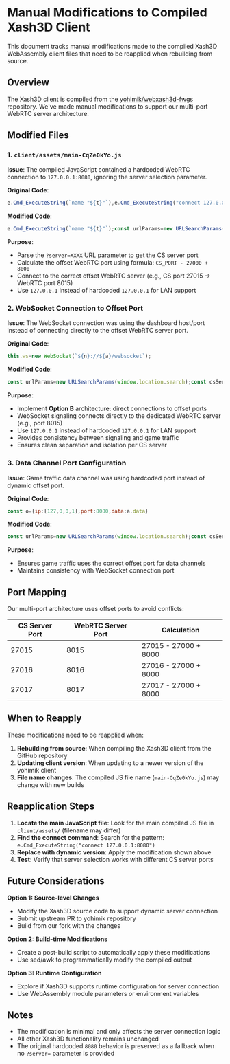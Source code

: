 # Manual Modifications to Compiled Xash3D Client

This document tracks manual modifications made to the compiled Xash3D WebAssembly client files that need to be reapplied when rebuilding from source.

## Overview

The Xash3D client is compiled from the [yohimik/webxash3d-fwgs](https://github.com/yohimik/webxash3d-fwgs) repository. We've made manual modifications to support our multi-port WebRTC server architecture.

## Modified Files

### 1. `client/assets/main-CqZe0kYo.js`

**Issue**: The compiled JavaScript contained a hardcoded WebRTC connection to `127.0.0.1:8080`, ignoring the server selection parameter.

**Original Code**:
```javascript
e.Cmd_ExecuteString(`name "${t}"`),e.Cmd_ExecuteString("connect 127.0.0.1:8080")
```

**Modified Code**:
```javascript
e.Cmd_ExecuteString(`name "${t}"`);const urlParams=new URLSearchParams(window.location.search);const csServerPort=parseInt(urlParams.get('server'))||27015;const webrtcPort=csServerPort-27000+8000;e.Cmd_ExecuteString(`connect ${127.0.0.1}:${webrtcPort}`)
```

**Purpose**: 
- Parse the `?server=XXXX` URL parameter to get the CS server port
- Calculate the offset WebRTC port using formula: `CS_PORT - 27000 + 8000`
- Connect to the correct offset WebRTC server (e.g., CS port 27015 → WebRTC port 8015)
- Use `127.0.0.1` instead of hardcoded `127.0.0.1` for LAN support

### 2. WebSocket Connection to Offset Port

**Issue**: The WebSocket connection was using the dashboard host/port instead of connecting directly to the offset WebRTC server port.

**Original Code**:
```javascript
this.ws=new WebSocket(`${n}://${a}/websocket`);
```

**Modified Code**:
```javascript
const urlParams=new URLSearchParams(window.location.search);const csServerPort=parseInt(urlParams.get('server'))||27015;const webrtcPort=csServerPort-27000+8000;this.ws=new WebSocket(`${n}://${127.0.0.1}:${webrtcPort}/websocket`);
```

**Purpose**:
- Implement **Option B** architecture: direct connections to offset ports
- WebSocket signaling connects directly to the dedicated WebRTC server (e.g., port 8015)
- Use `127.0.0.1` instead of hardcoded `127.0.0.1` for LAN support
- Provides consistency between signaling and game traffic
- Ensures clean separation and isolation per CS server

### 3. Data Channel Port Configuration

**Issue**: Game traffic data channel was using hardcoded port instead of dynamic offset port.

**Original Code**:
```javascript
const o={ip:[127,0,0,1],port:8080,data:a.data}
```

**Modified Code**:
```javascript
const urlParams=new URLSearchParams(window.location.search);const csServerPort=parseInt(urlParams.get('server'))||27015;const webrtcPort=csServerPort-27000+8000;const o={ip:[127,0,0,1],port:webrtcPort,data:a.data}
```

**Purpose**:
- Ensures game traffic uses the correct offset port for data channels
- Maintains consistency with WebSocket connection port

## Port Mapping

Our multi-port architecture uses offset ports to avoid conflicts:

| CS Server Port | WebRTC Server Port | Calculation |
|----------------|-------------------|-------------|
| 27015          | 8015              | 27015 - 27000 + 8000 |
| 27016          | 8016              | 27016 - 27000 + 8000 |
| 27017          | 8017              | 27017 - 27000 + 8000 |

## When to Reapply

These modifications need to be reapplied when:

1. **Rebuilding from source**: When compiling the Xash3D client from the GitHub repository
2. **Updating client version**: When updating to a newer version of the yohimik client
3. **File name changes**: The compiled JS file name (`main-CqZe0kYo.js`) may change with new builds

## Reapplication Steps

1. **Locate the main JavaScript file**: Look for the main compiled JS file in `client/assets/` (filename may differ)
2. **Find the connect command**: Search for the pattern: `e.Cmd_ExecuteString("connect 127.0.0.1:8080")`
3. **Replace with dynamic version**: Apply the modification shown above
4. **Test**: Verify that server selection works with different CS server ports

## Future Considerations

**Option 1: Source-level Changes**
- Modify the Xash3D source code to support dynamic server connection
- Submit upstream PR to yohimik repository
- Build from our fork with the changes

**Option 2: Build-time Modifications**
- Create a post-build script to automatically apply these modifications
- Use sed/awk to programmatically modify the compiled output

**Option 3: Runtime Configuration**
- Explore if Xash3D supports runtime configuration for server connection
- Use WebAssembly module parameters or environment variables

## Notes

- The modification is minimal and only affects the server connection logic
- All other Xash3D functionality remains unchanged
- The original hardcoded `8080` behavior is preserved as a fallback when no `?server=` parameter is provided
